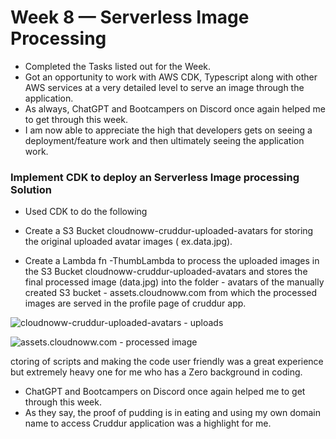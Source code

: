 # Week 8 — Serverless Image Processing

 - Completed the Tasks listed out for the Week. 
 - Got an opportunity to work with AWS CDK, Typescript along with other AWS services at a very detailed level to serve an image through the application. 
 - As always, ChatGPT and Bootcampers on Discord once again helped me to get through this week.
 - I am now able to appreciate the high that developers gets on seeing a deployment/feature work and then ultimately seeing the application work.


 ### Implement CDK to deploy an Serverless Image processing Solution
 
 - Used CDK to do the following
 
 -   Create a S3 Bucket cloudnoww-cruddur-uploaded-avatars for storing the original uploaded avatar images ( ex.data.jpg).
 -   Create a  Lambda fn -ThumbLambda to process the uploaded images in the S3 Bucket cloudnoww-cruddur-uploaded-avatars and stores the final processed image (data.jpg)
     into the folder - avatars of the manually created S3 bucket - assets.cloudnoww.com from which the processed images are served in the profile page of cruddur app.                
        

 ![cloudnoww-cruddur-uploaded-avatars - uploads](https://user-images.githubusercontent.com/77395830/236397508-7b995012-0259-421a-a62c-99d10751072f.png)
 
 
 
 
 ![assets.cloudnoww.com - processed image](https://user-images.githubusercontent.com/77395830/236397737-ba85bbca-544c-4033-bdeb-98f0d8f74230.jpg)
 
 

 
ctoring of scripts and making the code user friendly was a great experience but extremely heavy one for me who has a Zero background in coding. 
 - ChatGPT and Bootcampers on Discord once again helped me to get through this week.
 - As they say, the proof of pudding is in eating and using my own domain name to access Cruddur application was a highlight for me. 
